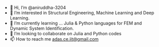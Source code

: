 - 👋 Hi, I’m @aniruddha-3204
- 👀 I’m interested in Structural Engineering, Machine Learning and Deep Learning.
- 🌱 I’m currently learning ... Julia & Python languages for FEM and Dynamic System Identification.
- 💞️ I’m looking to collaborate on Julia and Python codes
- 📫 How to reach me adas.ce.iit@gmail.com

<!---
aniruddha-3204/aniruddha-3204 is a ✨ special ✨ repository because its `README.md` (this file) appears on your GitHub profile.
You can click the Preview link to take a look at your changes.
--->
